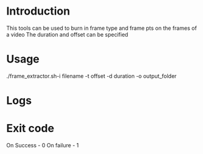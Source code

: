 # Introduction
This tools can be used to burn in frame type and frame pts on the frames of a video
The duration and offset can be specified

# Usage
./frame\_extractor.sh-i filename -t offset -d duration -o output_folder

# Logs


# Exit code
On Success - 0
On failure - 1
